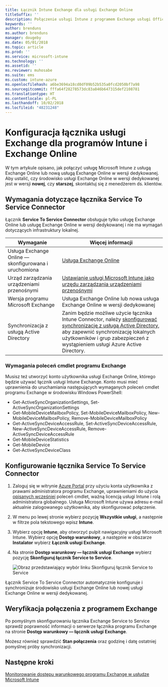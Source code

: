 ```yaml
---
title: Łącznik Intune Exchange dla usługi Exchange Online
titleSuffix: ''
description: Połączenie usługi Intune z programem Exchange usługi Office 365 umożliwia obsługę funkcji zarządzanie urządzeniami przenośnymi usługi Exchange ActiveSync.
keywords: ''
author: brenduns
ms.author: brenduns
manager: dougeby
ms.date: 05/01/2018
ms.topic: article
ms.prod: ''
ms.service: microsoft-intune
ms.technology: ''
ms.assetid: ''
ms.reviewer: muhosabe
ms.suite: ems
ms.custom: intune-azure
ms.openlocfilehash: a6be3694a18cd0df09b52b535a0fcd2050bf7a98
ms.sourcegitcommit: fffa64f28278573dc83a846b647315def2108781
ms.translationtype: HT
ms.contentlocale: pl-PL
ms.lasthandoff: 10/02/2018
ms.locfileid: "48231248"
---
```

# <a name="configure-the-exchange-service-connector-for-intune-and-exchange-online"></a>Konfiguracja łącznika usługi Exchange dla programów Intune i Exchange Online

W tym artykule opisano, jak połączyć usługę Microsoft Intune z usługą Exchange Online lub nową usługą Exchange Online w wersji dedykowanej. Aby ustalić, czy środowisko usługi Exchange Online w wersji dedykowanej jest w wersji **nowej**, czy **starszej**, skontaktuj się z menedżerem ds. klientów.

## <a name="service-to-service-connector-requirements"></a>Wymagania dotyczące łącznika Service To Service Connector
Łącznik **Service To Service Connector** obsługuje tylko usługę Exchange Online lub usługę Exchange Online w wersji dedykowanej i nie ma wymagań dotyczących infrastruktury lokalnej.


|              Wymaganie               |                                                                                                            Więcej informacji                                                                                                            |
|----------------------------------------|----------------------------------------------------------------------------------------------------------------------------------------------------------------------------------------------------------------------------------------|
| Usługa Exchange Online — skonfigurowana i uruchomiona |                                                                                 [Usługa Exchange Online](https://technet.microsoft.com/library/jj200580.aspx)                                                                                 |
|   Urząd zarządzania urządzeniami przenośnymi   |                                                       [Ustawianie usługi Microsoft Intune jako urzędu zarządzania urządzeniami przenośnymi](mdm-authority-set.md)                                                       |
|       Wersja programu Microsoft Exchange       |                                                                                      Usługa Exchange Online lub nowa usługa Exchange Online w wersji dedykowanej                                                                                      |
|    Synchronizacja z usługą Active Directory    | Zanim będzie możliwe użycie łącznika Intune Connector, należy [skonfigurować synchronizację z usługą Active Directory](/intune/users-add), aby zapewnić synchronizację lokalnych użytkowników i grup zabezpieczeń z wystąpieniem usługi Azure Active Directory. |

### <a name="exchange-cmdlet-requirements"></a>Wymagania poleceń cmdlet programu Exchange

Musisz też utworzyć konto użytkownika usługi Exchange Online, którego będzie używać łącznik usługi Intune Exchange. Konto musi mieć uprawnienia do uruchamiania następujących wymaganych poleceń cmdlet programu Exchange w środowisku Windows PowerShell:

 - Get-ActiveSyncOrganizationSettings, Set-ActiveSyncOrganizationSettings
 - Get-MobileDeviceMailboxPolicy, Set-MobileDeviceMailboxPolicy, New-MobileDeviceMailboxPolicy, Remove-MobileDeviceMailboxPolicy
 - Get-ActiveSyncDeviceAccessRule, Set-ActiveSyncDeviceAccessRule, New-ActiveSyncDeviceAccessRule, Remove-ActiveSyncDeviceAccessRule
 - Get-MobileDeviceStatistics
 - Get-MobileDevice
 - Get-ActiveSyncDeviceClass

## <a name="set-up-the-service-to-service-connector"></a>Konfigurowanie łącznika Service To Service Connector

1. Zaloguj się w witrynie [Azure Portal](http://portal.azure.com) przy użyciu konta użytkownika z prawami administratora programu Exchange, uprawnieniami do użycia [opisanych wcześniej](#exchange-cmdlet-requirements) poleceń cmdlet, ważną licencją usługi Intune i rolą administratora globalnego. Usługa Microsoft Intune używa adresu e-mail aktualnie zalogowanego użytkownika, aby skonfigurować połączenie.

2. W menu po lewej stronie wybierz pozycję **Wszystkie usługi**, a następnie w filtrze pola tekstowego wpisz **Intune**.

3. Wybierz opcję **Intune**, aby otworzyć pulpit nawigacyjny usługi Microsoft Intune. Wybierz opcję **Dostęp warunkowy**, a następnie w obszarze **Instalator** wybierz **Łącznik usługi Exchange**.

4.  Na stronie **Dostęp warunkowy — łącznik usługi Exchange** wybierz pozycję **Skonfiguruj łącznik Service to Service**. 
   
     ![Obraz przedstawiający wybór linku Skonfiguruj łącznik Service to Service](media/exchange_service_connector.png)

Łącznik Service To Service Connector automatycznie konfiguruje i synchronizuje środowisko usługi Exchange Online lub nowej usługi Exchange Online w wersji dedykowanej.

## <a name="validate-your-exchange-connection"></a>Weryfikacja połączenia z programem Exchange

Po pomyślnym skonfigurowaniu łącznika Exchange Service to Service sprawdź poprawność informacji o serwerze łącznika programu Exchange na stronie **Dostęp warunkowy — łącznik usługi Exchange**.

Możesz również sprawdzić **Stan połączenia** oraz godzinę i datę ostatniej pomyślnej próby synchronizacji.

## <a name="next-steps"></a>Następne kroki
[Monitorowanie dostępu warunkowego programu Exchange w usłudze Microsoft Intune](conditional-access-exchange-monitor.md)
